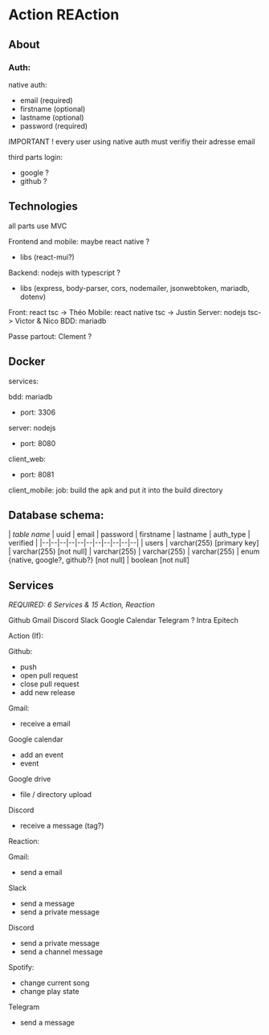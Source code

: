 # Action REAction

## About

### Auth:

native auth:
- email (required)
- firstname (optional)
- lastname (optional)
- password (required)

IMPORTANT !
every user using native auth must verifiy their adresse email

third parts login:
- google ?
- github ?

## Technologies

all parts use MVC

Frontend and mobile: maybe react native ?

- libs (react-mui?)

Backend: nodejs with typescript ?

- libs (express, body-parser, cors, nodemailer, jsonwebtoken, mariadb, dotenv)

Front: react tsc -> Théo
Mobile: react native tsc -> Justin
Server: nodejs tsc-> Victor & Nico
BDD: mariadb

Passe partout: Clement ?

## Docker

services:

bdd: mariadb
- port: 3306

server: nodejs
- port: 8080

client_web:
- port: 8081

client_mobile:
 job: build the apk and put it into the build directory



## Database schema:

| *table name* | uuid | email | password | firstname | lastname | auth_type | verified |
|--|--|--|--|--|--|--|--|--|--|--|
| users | varchar(255) [primary key] | varchar(255) [not null] | varchar(255) | varchar(255) | varchar(255) | enum {native, google?, github?} [not null] | boolean [not null]




## Services

*REQUIRED: 6 Services & 15 Action, Reaction*

Github
Gmail
Discord
Slack
Google Calendar
Telegram ?
Intra Epitech




Action (If):

Github:
- push
- open pull request
- close pull request
- add new release

Gmail:
- receive a email

Google calendar
- add an event
- event

Google drive
- file / directory upload

Discord
- receive a message (tag?)

Reaction:

Gmail:
- send a email

Slack
- send a message
- send a private message

Discord
- send a private message
- send a channel message

Spotify:
- change current song
- change play state

Telegram
- send a message
